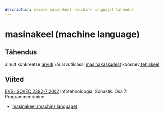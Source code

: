 ```yaml
---
description: mõiste masinakeel (machine language) tähendus
---
```


# masinakeel (machine language)

## Tähendus

ainult konkreetse [arvuti](arvuti-computer.md) või arvutiklassi [masinakäskudest](masinakaesk-machine-instruction.md) koosnev[ tehiskeel](tehiskeel-artificial-language.md).



## Viited

[EVS-ISO/IEC 2382-7:2002](http://www.evs.ee/tooted/evs-iso-iec-2382-7-2002) Infotehnoloogia. Sõnastik. Osa 7: Programmeerimine

* [masinakeel (machine language)](https://www.eki.ee/dict/its/index.cgi?Q=D0AC061F-6C03-1014-88DC-FC5F0DBED45A\&F=GUID\&C01=1\&C02=0\&C10=1)

